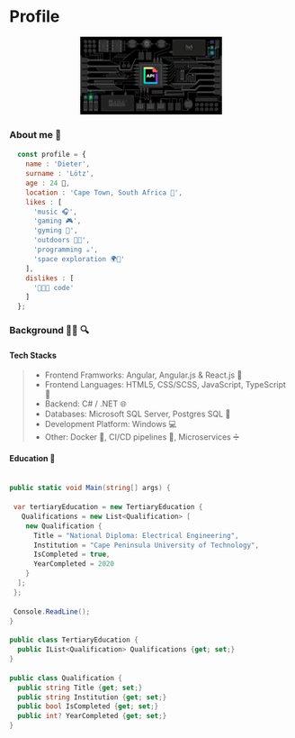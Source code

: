 # Profile

<div align="center">
  <img src="./assets/signals.gif" align="centre" width="50%" height="50%"/>
</div>

### About me :memo:

```js
  const profile = {
    name : 'Dieter',
    surname : 'Lötz',
    age : 24 💫,
    location : 'Cape Town, South Africa 📌',
    likes : [
      'music 🎧',
      'gaming 🎮', 
      'gyming 💪',
      'outdoors 🌳🌊',
      'programming ☕',
      'space exploration 🌍📡'
    ],
    dislikes : [
      '🐑🐑🐑 code'
    ]    
  };
```

### Background :man_technologist: :mag:

#### Tech Stacks

> - Frontend Framworks: Angular, Angular.js & React.js :rocket:
> - Frontend Languages: HTML5, CSS/SCSS, JavaScript, TypeScript 📜
> - Backend: C# / .NET :globe_with_meridians:
> - Databases: Microsoft SQL Server, Postgres SQL :elephant:
> - Development Platform: Windows :computer:
> - Other: Docker :whale:, CI/CD pipelines 🧪, Microservices ➗

#### Education :open_book:

```cs

public static void Main(string[] args) {

 var tertiaryEducation = new TertiaryEducation {
   Qualifications = new List<Qualification> [
    new Qualification {
      Title = "National Diploma: Electrical Engineering",
      Institution = "Cape Peninsula University of Technology",
      IsCompleted = true,
      YearCompleted = 2020
    }
  ];
 };

 Console.ReadLine();
}
  
public class TertiaryEducation {
  public IList<Qualification> Qualifications {get; set;}
}

public class Qualification {
  public string Title {get; set;}
  public string Institution {get; set;}
  public bool IsCompleted {get; set;}
  public int? YearCompleted {get; set;}
}
```
